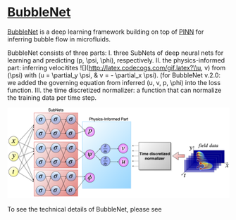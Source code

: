 # [BubbleNet](https://hanfengzhai.net/BubbleNet)

[BubbleNet](https://hanfengzhai.net/BubbleNet) is a deep learning framework building on top of [PINN](https://maziarraissi.github.io/PINNs/) for inferring bubble flow in microfluids.

BubbleNet consists of three parts: I. three SubNets of deep neural nets for learning and predicting \(p, \psi, \phi\), respectively. II. the physics-informed part: inferring velocitites ![](http://latex.codecogs.com/gif.latex?\\u, v) from \(\psi\) with \(u = \partial_y \psi, \& v = - \partial_x \psi\). (for BubbleNet v.2.0: we added the governing equation from inferred \(u, v, p, \phi\) into the loss function. III. the time discretized normalizer: a function that can normalize the training data per time step.

![](/Documents/figures/PhysNet_sub.png)

To see the technical details of BubbleNet, please see


